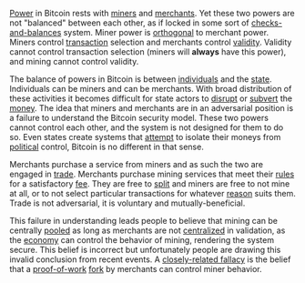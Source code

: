 [Power](Glossary#power) in Bitcoin rests with [miners](Glossary#miner) and [merchants](Glossary#merchant). Yet these two powers are not "balanced" between each other, as if locked in some sort of [checks-and-balances](https://en.wikipedia.org/wiki/Separation_of_powers#Checks_and_balances) system. Miner power is [orthogonal](https://en.wikipedia.org/wiki/Orthogonality) to merchant power. Miners control [transaction](Glossary#transaction) selection and merchants control [validity](Glossary#validity). Validity cannot control transaction selection (miners will **always** have this power), and mining cannot control validity.

The balance of powers in Bitcoin is between [individuals](Glossary#person) and the [state](Glossary#state). Individuals can be miners and can be merchants. With broad distribution of these activities it becomes difficult for state actors to [disrupt](Glossary#attack) or [subvert](Glossary#coercion) the [money](Glossary#coin). The idea that miners and merchants are in an adversarial position is a failure to understand the Bitcoin security model. These two powers cannot control each other, and the system is not designed for them to do so. Even states create systems that [attempt](https://www.federalreserve.gov/aboutthefed/bios/board/default.htm) to isolate their moneys from [political](Glossary#political) control, Bitcoin is no different in that sense.

Merchants purchase a service from miners and as such the two are engaged in [trade](Glossary#trade). Merchants purchase mining services that meet their [rules](Glossary#consensus-rules) for a satisfactory [fee](Glossary#fee). They are free to [split](Glossary#split) and miners are free to not mine at all, or to not select particular transactions for whatever [reason](Glossary#censorship) suits them. Trade is not adversarial, it is voluntary and mutually-beneficial.

This failure in understanding leads people to believe that mining can be centrally [pooled](Glossary#pooling) as long as merchants are not [centralized](Glossary#centralization) in validation, as the [economy](Glossary#economy) can control the behavior of mining, rendering the system secure. This belief is incorrect but unfortunately people are drawing this invalid conclusion from recent events. A [closely-related fallacy](Proof-of-Work-Fallacy) is the belief that a [proof-of-work](Glossary#proof) [fork](Glossary#fork) by merchants can control miner behavior.